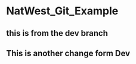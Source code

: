 # NatWest_Git_Example


## this is from the dev branch













## This is another change form Dev

